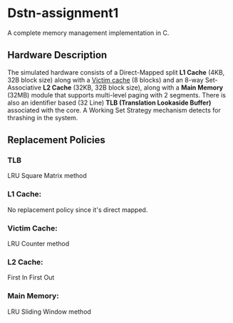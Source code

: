# Dstn-assignment1

A complete memory management implementation in C.

## Hardware Description
The simulated hardware consists of a Direct-Mapped split **L1 Cache** (4KB, 32B block size) along with a [Victim cache](https://www-inst.eecs.berkeley.edu//~cs152/fa04/handouts/p388-jouppi.pdf) (8 blocks) and an 8-way Set-Associative **L2 Cache** (32KB, 32B block size), along with a **Main Memory** (32MB) module that supports multi-level paging with 2 segments. There is also an identifier based (32 Line) **TLB (Translation Lookaside Buffer)** associated with the core. A Working Set Strategy mechanism detects for thrashing in the system.

## Replacement Policies

### TLB
LRU Square Matrix method

### L1 Cache:
No replacement policy since it's direct mapped.

### Victim Cache: 
LRU Counter method

### L2 Cache:
First In First Out

### Main Memory:
LRU Sliding Window method

